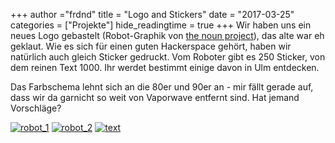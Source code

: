 +++
author ="frdnd"
title = "Logo and Stickers"
date = "2017-03-25"
categories = ["Projekte"]
hide_readingtime = true
+++
Wir haben uns ein neues Logo gebastelt (Robot-Graphik von [the noun project](https://thenounproject.com/)), das alte war eh geklaut. Wie es sich für einen guten Hackerspace gehört, haben wir natürlich auch gleich Sticker gedruckt. Vom Roboter gibt es 250 Sticker, von dem reinen Text 1000. Ihr werdet bestimmt einige davon in Ulm entdecken.

Das Farbschema lehnt sich an die 80er und 90er an - mir fällt gerade auf, dass wir da garnicht so weit von Vaporwave entfernt sind. Hat jemand Vorschläge?


[![robot_1](/uploads/2017/03/robot_1.png)](/uploads/2017/03/robot_1.png)
[![robot_2](/uploads/2017/03/robot_2.png)](/uploads/2017/03/robot_2.png)
[![text](/uploads/2017/03/text.png)](/uploads/2017/03/text.png)

